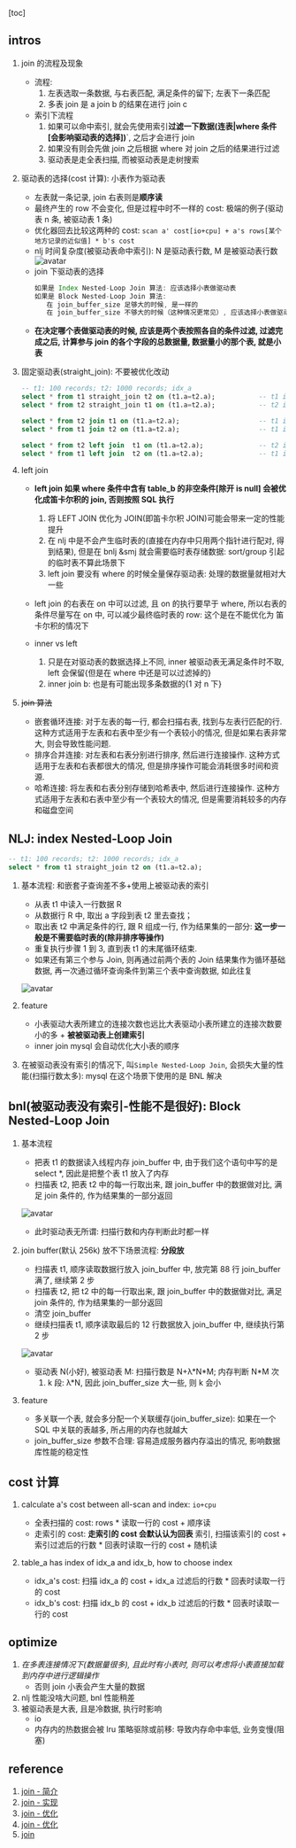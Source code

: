 [toc]

## intros

1. join 的流程及现象

   - 流程:
     1. 左表选取一条数据, 与右表匹配, 满足条件的留下; 左表下一条匹配
     2. 多表 join 是 a join b 的结果在进行 join c
   - 索引下流程
     1. 如果可以命中索引, 就会先使用索引**过滤一下数据(连表|where 条件[会影响驱动表的选择])**`, 之后才会进行 join
     2. 如果没有则会先做 join 之后根据 where 对 join 之后的结果进行过滤
     3. 驱动表是走全表扫描, 而被驱动表是走树搜索

2. 驱动表的选择(cost 计算): 小表作为驱动表

   - 左表就一条记录, join 右表则是**顺序读**
   - 最终产生的 row 不会变化, 但是过程中时不一样的 cost: 极端的例子(驱动表 n 条, 被驱动表 1 条)
   - 优化器回去比较这两种的 cost: `scan a' cost[io+cpu] + a's rows[某个地方记录的近似值] * b's cost`
   - nlj 时间复杂度(被驱动表命中索引): N 是驱动表行数, M 是被驱动表行数
     ![avatar](/static/image/mysql/mysql-join-cost.png)
   - join 下驱动表的选择
     ```js
     如果是 Index Nested-Loop Join 算法: 应该选择小表做驱动表
     如果是 Block Nested-Loop Join 算法:
        在 join_buffer_size 足够大的时候, 是一样的
        在 join_buffer_size 不够大的时候（这种情况更常见）, 应该选择小表做驱动表
     ```
   - **在决定哪个表做驱动表的时候, 应该是两个表按照各自的条件过滤, 过滤完成之后, 计算参与 join 的各个字段的总数据量, 数据量小的那个表, 就是小表**

3. 固定驱动表(straight_join): 不要被优化改动

   ```sql
   -- t1: 100 records; t2: 1000 records; idx_a
   select * from t1 straight_join t2 on (t1.a=t2.a);           -- t1 is drived table
   select * from t2 straight_join t1 on (t1.a=t2.a);           -- t2 is drived table

   select * from t2 join t1 on (t1.a=t2.a);                    -- t1 is drived table
   select * from t1 join t2 on (t1.a=t2.a);                    -- t1 is drived table

   select * from t2 left join  t1 on (t1.a=t2.a);              -- t2 is drived table
   select * from t1 left join  t2 on (t1.a=t2.a);              -- t1 is drived table
   ```

4. left join

   - **left join 如果 where 条件中含有 table_b 的非空条件[除开 is null] 会被优化成笛卡尔积的 join, 否则按照 SQL 执行**
     1. 将 LEFT JOIN 优化为 JOIN(即笛卡尔积 JOIN)可能会带来一定的性能提升
     2. 在 nlj 中是不会产生临时表的(直接在内存中只用两个指针进行配对, 得到结果), 但是在 bnlj &smj 就会需要临时表存储数据: sort/group 引起的临时表不算此场景下
     3. left join 要没有 where 的时候全量保存驱动表: 处理的数据量就相对大一些
   - left join 的右表在 on 中可以过滤, 且 on 的执行要早于 where, 所以右表的条件尽量写在 on 中, 可以减少最终临时表的 row: 这个是在不能优化为 笛卡尔积的情况下
   - inner vs left

     1. 只是在对驱动表的数据选择上不同, inner 被驱动表无满足条件时不取, left 会保留{但是在 where 中还是可以过滤掉的}
     2. inner join b: 也是有可能出现多条数据的{1 对 n 下}

5. ~~join 算法~~

   - 嵌套循环连接: 对于左表的每一行, 都会扫描右表, 找到与左表行匹配的行. 这种方式适用于左表和右表中至少有一个表较小的情况, 但是如果右表非常大, 则会导致性能问题.
   - 排序合并连接: 对左表和右表分别进行排序, 然后进行连接操作. 这种方式适用于左表和右表都很大的情况, 但是排序操作可能会消耗很多时间和资源.
   - 哈希连接: 将左表和右表分别存储到哈希表中, 然后进行连接操作. 这种方式适用于左表和右表中至少有一个表较大的情况, 但是需要消耗较多的内存和磁盘空间

## NLJ: index Nested-Loop Join

```sql
-- t1: 100 records; t2: 1000 records; idx_a
select * from t1 straight_join t2 on (t1.a=t2.a);
```

1. 基本流程: 和嵌套子查询差不多+使用上被驱动表的索引

   - 从表 t1 中读入一行数据 R
   - 从数据行 R 中, 取出 a 字段到表 t2 里去查找；
   - 取出表 t2 中满足条件的行, 跟 R 组成一行, 作为结果集的一部分: **这一步一般是不需要临时表的(除非排序等操作)**
   - 重复执行步骤 1 到 3, 直到表 t1 的末尾循环结束.
   - 如果还有第三个参与 Join, 则再通过前两个表的 Join 结果集作为循环基础数据, 再一次通过循环查询条件到第三个表中查询数据, 如此往复

   ![avatar](/static/image/mysql/mysql-join-flow.png)

2. feature

   - 小表驱动大表所建立的连接次数也远比大表驱动小表所建立的连接次数要小的多 + **被被驱动表上创建索引**
   - inner join mysql 会自动优化大小表的顺序

3. 在被驱动表没有索引的情况下, 叫`Simple Nested-Loop Join`, 会损失大量的性能(扫描行数太多): mysql 在这个场景下使用的是 BNL 解决

## bnl(被驱动表没有索引-性能不是很好): Block Nested-Loop Join

1. 基本流程

   - 把表 t1 的数据读入线程内存 join_buffer 中, 由于我们这个语句中写的是 select \*, 因此是把整个表 t1 放入了内存
   - 扫描表 t2, 把表 t2 中的每一行取出来, 跟 join_buffer 中的数据做对比, 满足 join 条件的, 作为结果集的一部分返回

   ![avatar](/static/image/mysql/mysql-join-bnl.png)

   - 此时驱动表无所谓: 扫描行数和内存判断此时都一样

2. join buffer(默认 256k) 放不下场景流程: **分段放**

   - 扫描表 t1, 顺序读取数据行放入 join_buffer 中, 放完第 88 行 join_buffer 满了, 继续第 2 步
   - 扫描表 t2, 把 t2 中的每一行取出来, 跟 join_buffer 中的数据做对比, 满足 join 条件的, 作为结果集的一部分返回
   - 清空 join_buffer
   - 继续扫描表 t1, 顺序读取最后的 12 行数据放入 join_buffer 中, 继续执行第 2 步

   ![avatar](/static/image/mysql/mysql-join-bnl-2.png)

   - 驱动表 N(小好), 被驱动表 M: 扫描行数是 N+λ\*N\*M; 内存判断 N\*M 次
     1. k 段: λ\*N, 因此 join_buffer_size 大一些, 则 k 会小

3. feature

   - 多关联一个表, 就会多分配一个关联缓存(join_buffer_size): 如果在一个 SQL 中关联的表越多, 所占用的内存也就越大
   - join_buffer_size 参数不合理: 容易造成服务器内存溢出的情况, 影响数据库性能的稳定性

## cost 计算

1. calculate a's cost between all-scan and index: `io+cpu`

   - 全表扫描的 cost: rows \* 读取一行的 cost + 顺序读
   - 走索引的 cost: **走索引的 cost 会默认认为回表** 索引, 扫描该索引的 cost + 索引过滤后的行数 \* 回表时读取一行的 cost + 随机读

2. table_a has index of idx_a and idx_b, how to choose index

   - idx_a's cost: 扫描 idx_a 的 cost + idx_a 过滤后的行数 \* 回表时读取一行的 cost
   - idx_b's cost: 扫描 idx_b 的 cost + idx_b 过滤后的行数 \* 回表时读取一行的 cost

## optimize

1. _在多表连接情况下(数据量很多), 且此时有小表时, 则可以考虑将小表直接加载到内存中进行逻辑操作_
   - 否则 join 小表会产生大量的数据
2. nlj 性能没啥大问题, bnl 性能稍差
3. 被驱动表是大表, 且是冷数据, 执行时影响
   - io
   - 内存内的热数据会被 lru 策略驱除或前移: 导致内存命中率低, 业务变慢(阻塞)

## reference

1. [join - 简介](https://mp.weixin.qq.com/s/yAPPQFWJ9NDHw1ck4MDvvQ)
2. [join - 实现](https://time.geekbang.org/column/article/79700)
3. [join - 优化](https://time.geekbang.org/column/article/80147)
4. [join - 优化](https://mp.weixin.qq.com/s?__biz=MzIwNjg4MzY4NA==&mid=2247485569&idx=1&sn=d6bc6678078a6c004dfa6d105e6bbda2)
5. [join](https://github.com/Alice52/java-ocean/issues/149)
